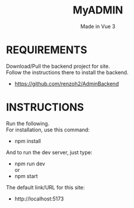 <span align="center">
<h1>MyADMIN</h1>
<p>Made in Vue 3</p>
</span>

# REQUIREMENTS

Download/Pull the backend project for site. <br>
Follow the instructions there to install the backend.

- https://github.com/renzoh2/AdminBackend

# INSTRUCTIONS

Run the following. <br>
For installation, use this command:

- npm install

And to run the dev server, just type:

- npm run dev
  <br>or<br>
- npm start

The default link/URL for this site:

- http://localhost:5173
